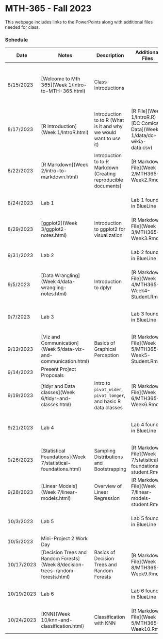 # MTH-365 - Fall 2023

This webpage includes links to the PowerPoints along with additional files needed for class. 

### Schedule

Date | Notes | Description | Additional Files | Homework Assigned
---- | ---- | --- | --- | ---
8/15/2023 | [Welcome to Mth 365](Week 1/Intro-to-MTH-365.html) | Class Introductions | | Introduction Questionnaire (BlueLine) **due Thursday August 24 at 11:59 pm**
8/17/2023 | [R Introduction](Week 1/IntroR.html) | Introduction to to R (What is it and why we would want to use it) | [R File](Week 1/IntroR.R)<br/>[DC Comics Data](Week 1/data/dc-wikia-data.csv)| 
8/22/2023 | [R Markdown](Week 2/intro-to-markdown.html) | Introduction to to R Markdown (Creating reproducible documents) | [R Markdown File](Week 2/MTH365-Week2.Rmd)| 
8/24/2023 | Lab 1 |  | Lab 1 found in BlueLine | Lab 1 due **Tuesday August 29** at 11:59 pm 
8/29/2023 | [ggplot2](Week 3/ggplot2-notes.html) | Introduction to ggplot2 for visualization| [R Markdown File](Week 3/MTH365-Week3.Rmd)| 
8/31/2023 | Lab 2 |  | Lab 2 found in BlueLine | Lab 2 due **Tuesday September 5** at 11:59 pm 
9/5/2023 | [Data Wrangling](Week 4/data-wrangling-notes.html) | Introduction to dplyr | [R Markdown File](Week 4/MTH365-Week4-Student.Rmd)| 
9/7/2023 | Lab 3 |  | Lab 3 found in BlueLine | Lab 3 due **Tuesday September 19** at 11:59 pm 
9/12/2023 | [Viz and Communication](Week 5/data-viz-and-communication.html) | Basics of Graphical Perception | [R Markdown File](Week 5/MTH365-Week5-Student.Rmd)| 
9/14/2023 | Present Project Proposals |  |  | 
9/19/2023 | [tidyr and Data classes](Week 6/tidyr-and-classes.html) | Intro to `pivot_wider`, `pivot_longer`, and basic R data classes | [R Markdown File](Week 6/MTH365-Week6.Rmd)| 
9/21/2023 |  Lab 4 |  | Lab 4 found in BlueLine | Lab 4 due **Tuesday September 26** at 11:59 pm
9/26/2023 | [Statistical Foundations](Week 7/statistical-foundations.html) | Sampling Distributions and Bootstrapping | [R Markdown File](Week 7/statistical-foundations-student.Rmd)| 
9/28/2023 | [Linear Models](Week 7/linear-models.html) | Overview of Linear Regression | [R Markdown File](Week 7/linear-models-student.Rmd)| 
10/3/2023 | Lab 5 |  | Lab 5 found in BlueLine | Lab 5 due **Tuesday October 17** at 11:59 pm
10/5/2023 | Mini-Project 2 Work Day |  | | 
10/17/2023 | [Decision Trees and Random Forests](Week 8/decision-trees-random-forests.html) | Basics of Decision Trees and Random Forests | [R Markdown File](Week 8/MTH365-Week9.Rmd)| 
10/19/2023 | Lab 6 |  | Lab 6 found in BlueLine | Lab 6 due **Tuesday October 24** at 11:59 pm
10/24/2023 | [KNN](Week 10/knn-and-classification.html) | Classification with KNN | [R Markdown File](Week 5/MTH365-Week10.Rmd)| 



